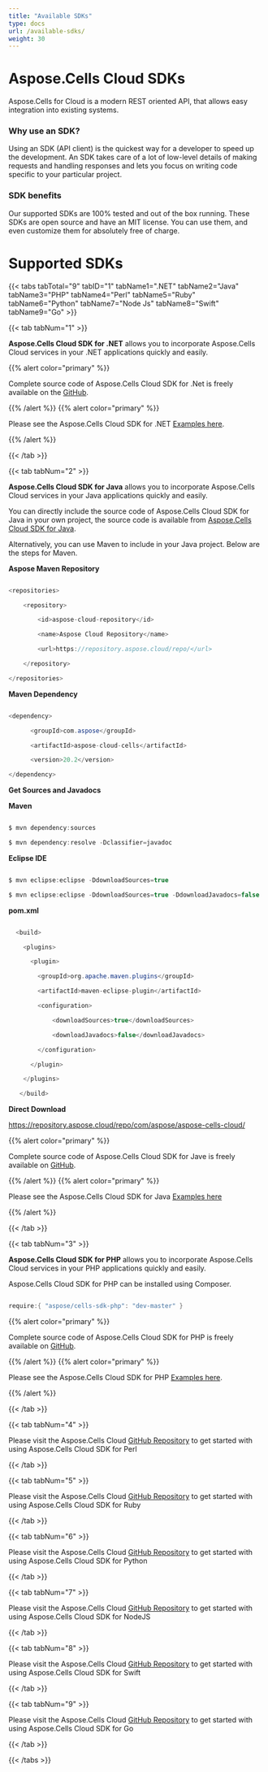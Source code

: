 ```yaml
---
title: "Available SDKs"
type: docs
url: /available-sdks/
weight: 30
---
```


# **Aspose.Cells Cloud SDKs**
Aspose.Cells for Cloud is a modern REST oriented API, that allows easy integration into existing systems.
### **Why use an SDK?**
Using an SDK (API client) is the quickest way for a developer to speed up the development. An SDK takes care of a lot of low-level details of making requests and handling responses and lets you focus on writing code specific to your particular project.
### **SDK benefits**
Our supported SDKs are 100% tested and out of the box running. These SDKs are open source and have an MIT license. You can use them, and even customize them for absolutely free of charge.
# **Supported SDKs**
{{< tabs tabTotal="9" tabID="1" tabName1=".NET" tabName2="Java" tabName3="PHP" tabName4="Perl" tabName5="Ruby" tabName6="Python" tabName7="Node Js" tabName8="Swift" tabName9="Go" >}}

{{< tab tabNum="1" >}}

**Aspose.Cells Cloud SDK for .NET** allows you to incorporate Aspose.Cells Cloud services in your .NET applications quickly and easily.

{{% alert color="primary" %}} 

Complete source code of Aspose.Cells Cloud SDK for .Net is freely available on the [GitHub](https://github.com/aspose-cells-cloud/aspose-cells-cloud-dotnet).

{{% /alert %}} {{% alert color="primary" %}} 

Please see the Aspose.Cells Cloud SDK for .NET [Examples here](https://github.com/aspose-cells-cloud/aspose-cells-cloud-dotnet).

{{% /alert %}} 

{{< /tab >}}

{{< tab tabNum="2" >}}

**Aspose.Cells Cloud SDK for Java** allows you to incorporate Aspose.Cells Cloud services in your Java applications quickly and easily.

You can directly include the source code of Aspose.Cells Cloud SDK for Java in your own project, the source code is available from [Aspose.Cells Cloud SDK for Java](https://github.com/aspose-cells-cloud/aspose-cells-cloud-java).

Alternatively, you can use Maven to include in your Java project. Below are the steps for Maven.

**Aspose Maven Repository**

```java

<repositories>

    <repository>

        <id>aspose-cloud-repository</id>

        <name>Aspose Cloud Repository</name>

        <url>https://repository.aspose.cloud/repo/</url>

    </repository>

</repositories>

```

**Maven Dependency**

```java

<dependency>

      <groupId>com.aspose</groupId>

      <artifactId>aspose-cloud-cells</artifactId>

      <version>20.2</version>

</dependency>

```

**Get Sources and Javadocs**

**Maven**

```java

$ mvn dependency:sources

$ mvn dependency:resolve -Dclassifier=javadoc

```

**Eclipse IDE**

```java

$ mvn eclipse:eclipse -DdownloadSources=true

$ mvn eclipse:eclipse -DdownloadSources=true -DdownloadJavadocs=false

```

**pom.xml**

```java

  <build>

    <plugins>

      <plugin>

        <groupId>org.apache.maven.plugins</groupId>

        <artifactId>maven-eclipse-plugin</artifactId>

        <configuration>

            <downloadSources>true</downloadSources>

            <downloadJavadocs>false</downloadJavadocs>

        </configuration>

      </plugin>

    </plugins>

   </build>

```

**Direct Download**

<https://repository.aspose.cloud/repo/com/aspose/aspose-cells-cloud/>

{{% alert color="primary" %}} 

Complete source code of Aspose.Cells Cloud SDK for Jave is freely available on [GitHub](https://github.com/aspose-cells-cloud/aspose-cells-cloud-java).

{{% /alert %}} {{% alert color="primary" %}} 

Please see the Aspose.Cells Cloud SDK for Java [Examples here](https://github.com/aspose-cells-cloud/aspose-cells-cloud-java)

{{% /alert %}} 

{{< /tab >}}

{{< tab tabNum="3" >}}

**Aspose.Cells Cloud SDK for PHP** allows you to incorporate Aspose.Cells Cloud services in your PHP applications quickly and easily.

Aspose.Cells Cloud SDK for PHP can be installed using Composer.

```java

require:{ "aspose/cells-sdk-php": "dev-master" }

```

{{% alert color="primary" %}} 

Complete source code of Aspose.Cells Cloud SDK for PHP is freely available on [GitHub](https://github.com/aspose-cells-cloud/aspose-cells-cloud-php).

{{% /alert %}} {{% alert color="primary" %}} 

Please see the Aspose.Cells Cloud SDK for PHP [Examples here](https://github.com/aspose-cells-cloud/aspose-cells-cloud-php).

{{% /alert %}} 

{{< /tab >}}

{{< tab tabNum="4" >}}

Please visit the Aspose.Cells Cloud [GitHub Repository](https://github.com/aspose-cells-cloud/aspose-cells-cloud-perl) to get started with using Aspose.Cells Cloud SDK for Perl

{{< /tab >}}

{{< tab tabNum="5" >}}

Please visit the Aspose.Cells Cloud [GitHub Repository](https://github.com/aspose-cells-cloud/aspose-cells-cloud-ruby) to get started with using Aspose.Cells Cloud SDK for Ruby

{{< /tab >}}

{{< tab tabNum="6" >}}

Please visit the Aspose.Cells Cloud [GitHub Repository](https://github.com/aspose-cells-cloud/aspose-cells-cloud-python) to get started with using Aspose.Cells Cloud SDK for Python

{{< /tab >}}

{{< tab tabNum="7" >}}

Please visit the Aspose.Cells Cloud [GitHub Repository](https://github.com/aspose-cells-cloud/aspose-cells-cloud-node) to get started with using Aspose.Cells Cloud SDK for NodeJS

{{< /tab >}}

{{< tab tabNum="8" >}}

Please visit the Aspose.Cells Cloud [GitHub Repository](https://github.com/aspose-cells-cloud/aspose-cells-cloud-swift) to get started with using Aspose.Cells Cloud SDK for Swift

{{< /tab >}}

{{< tab tabNum="9" >}}

Please visit the Aspose.Cells Cloud [GitHub Repository](https://github.com/aspose-cells-cloud/aspose-cells-cloud-go) to get started with using Aspose.Cells Cloud SDK for Go

{{< /tab >}}

{{< /tabs >}}




